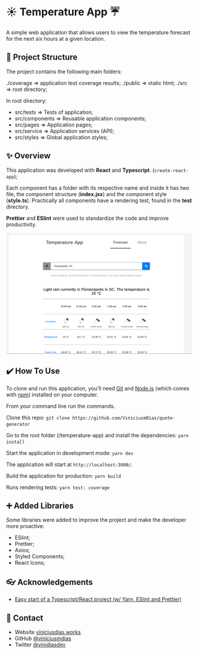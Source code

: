 # :sunny: Temperature App :umbrella:

A simple web application that allows users to view the temperature forecast for the next six hours at a given location.

## :open_file_folder: Project Structure

The project contains the following main folders:

./coverage => application test coverage results;
./public => static html;
./src => root directory;

In root directory:

- src/tests => Tests of application;
- src/components => Reusable application components;
- src/pages => Application pages;
- src/service => Application services (API);
- src/styles => Global application styles;

## :sparkles: Overview

This application was developed with **React** and **Typescript**. (`create-react-app`);

Each component has a folder with its respective name and inside it has two file, the component structure (**index.jsx**) and the component style (**style.ts**). Practically all components have a rendering test, found in the **test** directory.

**Prettier** and **ESlint** were used to standardize the code and improve productivity.

![screenshot](https://raw.githubusercontent.com/ViniciusmDias/temperature-app/main/public/temperatureapp-demo.png?token=AFRJMG3LLDF43VYRJZUDEKK7ZGOKC)

## :heavy_check_mark: How To Use

To clone and run this application, you'll need [Git](https://git-scm.com) and [Node.js](https://nodejs.org/en/download/) (which comes with [npm](http://npmjs.com)) installed on your computer.

From your command line run the commands.

Clone this repo:
`git clone https://github.com/ViniciusmDias/quote-generator`

Go to the root folder (/temperature-app) and install the dependencies:
`yarn install`

Start the application in development mode:
`yarn dev`

The application will start at `http://localhost:3000/`.

Build the application for production:
`yarn build`

Runs rendering tests:
`yarn test: coverage`

## :heavy_plus_sign: Added Libraries

Some libraries were added to improve the project and make the developer more proactive:

- ESlint;
- Prettier;
- Axios;
- Styled Components;
- React Icons;

## :eyeglasses: Acknowledgements

- [Easy start of a Typescript/React project (w/ Yarn, ESlint and Prettier) ](https://dev.to/viniciusmdias/easy-start-of-a-typescript-react-project-w-eslint-and-prettier-55d4)

## :briefcase: Contact

- Website [viniciusdias.works](https://viniciusdias.works)
- GitHub [@viniciusmdias](https://github.com/ViniciusmDias)
- Twitter [@vinidiasdev](https://twitter.com/vinidiasdev)
